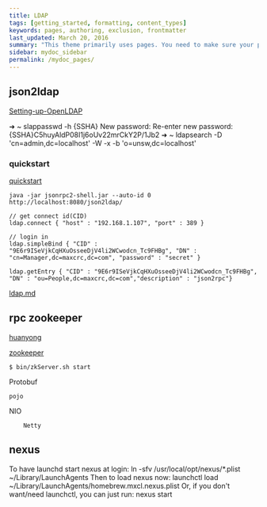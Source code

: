 ```yaml
---
title: LDAP
tags: [getting_started, formatting, content_types]
keywords: pages, authoring, exclusion, frontmatter
last_updated: March 20, 2016
summary: "This theme primarily uses pages. You need to make sure your pages have the appropriate frontmatter. One frontmatter tag your users might find helpful is the summary tag. This functions similar in purpose to the shortdesc element in DITA."
sidebar: mydoc_sidebar
permalink: /mydoc_pages/
---
```


## json2ldap

   [Setting-up-OpenLDAP](https://github.com/IntersectAustralia/acdata/wiki/Setting-up-OpenLDAP)
   
   ➜  ~ slappasswd -h {SSHA}
   New password:
   Re-enter new password:
   {SSHA}C5huyAldP08I1j6oUv22mrCkY2P/1Jb2
   ➜  ~ ldapsearch -D 'cn=admin,dc=localhost' -W -x -b 'o=unsw,dc=localhost'
   
### quickstart

   [quickstart](http://connect2id.com/products/json2ldap/quick-start)
   
    java -jar jsonrpc2-shell.jar --auto-id 0 http://localhost:8080/json2ldap/
    
    // get connect id(CID)
    ldap.connect { "host" : "192.168.1.107", "port" : 389 }
    
    // login in 
    ldap.simpleBind { "CID" : "9E6r9ISeVjkCqHXuOsseeDjV4li2WCwodcn_Tc9FHBg", "DN" : "cn=Manager,dc=maxcrc,dc=com", "password" : "secret" }
     
    ldap.getEntry { "CID" : "9E6r9ISeVjkCqHXuOsseeDjV4li2WCwodcn_Tc9FHBg", "DN" : "ou=People,dc=maxcrc,dc=com","description" : "json2rpc"}  
    
   
   [ldap.md](https://github.com/jnuc093/demo/blob/master/blog/ldap.md)
   


## rpc zookeeper

[huanyong](http://my.oschina.net/huangyong/blog/361751)

[zookeeper](http://www.tutorialspoint.com/zookeeper/zookeeper_fundamentals.htm)

	$ bin/zkServer.sh start

Protobuf

	pojo

NIO

		Netty

## nexus

To have launchd start nexus at login:
  ln -sfv /usr/local/opt/nexus/*.plist ~/Library/LaunchAgents
Then to load nexus now:
  launchctl load ~/Library/LaunchAgents/homebrew.mxcl.nexus.plist
Or, if you don't want/need launchctl, you can just run:
  nexus start